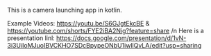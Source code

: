 This is a camera launching app in kotlin.

Example Videos: 
https://youtu.be/S6GJgtEkcBE & 
https://youtube.com/shorts/FYE2iBA2Nig?feature=share 
/n Here is a presentation linl: https://docs.google.com/presentation/d/1vN-3i3UiIoMJuoIBVCKHO7SDcBpypeONbU1iwllQvLA/edit?usp=sharing
